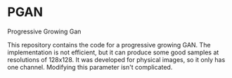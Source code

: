 # PGAN
Progressive Growing Gan

This repository contains the code for a progressive growing GAN. The implementation is not efficient, but it can produce some good samples at resolutions of 128x128. It was developed for physical images, so it only has one channel. Modifying this parameter isn't complicated.
